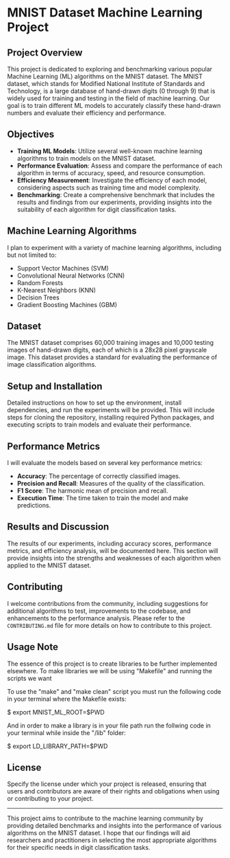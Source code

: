 # MNIST Dataset Machine Learning Project

## Project Overview

This project is dedicated to exploring and benchmarking various popular Machine Learning (ML) algorithms on the MNIST dataset. The MNIST dataset, which stands for Modified National Institute of Standards and Technology, is a large database of hand-drawn digits (0 through 9) that is widely used for training and testing in the field of machine learning. Our goal is to train different ML models to accurately classify these hand-drawn numbers and evaluate their efficiency and performance.

## Objectives

- **Training ML Models**: Utilize several well-known machine learning algorithms to train models on the MNIST dataset.
- **Performance Evaluation**: Assess and compare the performance of each algorithm in terms of accuracy, speed, and resource consumption.
- **Efficiency Measurement**: Investigate the efficiency of each model, considering aspects such as training time and model complexity.
- **Benchmarking**: Create a comprehensive benchmark that includes the results and findings from our experiments, providing insights into the suitability of each algorithm for digit classification tasks.

## Machine Learning Algorithms

I plan to experiment with a variety of machine learning algorithms, including but not limited to:

- Support Vector Machines (SVM)
- Convolutional Neural Networks (CNN)
- Random Forests
- K-Nearest Neighbors (KNN)
- Decision Trees
- Gradient Boosting Machines (GBM)

## Dataset

The MNIST dataset comprises 60,000 training images and 10,000 testing images of hand-drawn digits, each of which is a 28x28 pixel grayscale image. This dataset provides a standard for evaluating the performance of image classification algorithms.

## Setup and Installation

Detailed instructions on how to set up the environment, install dependencies, and run the experiments will be provided. This will include steps for cloning the repository, installing required Python packages, and executing scripts to train models and evaluate their performance.

## Performance Metrics

I will evaluate the models based on several key performance metrics:

- **Accuracy**: The percentage of correctly classified images.
- **Precision and Recall**: Measures of the quality of the classification.
- **F1 Score**: The harmonic mean of precision and recall.
- **Execution Time**: The time taken to train the model and make predictions.

## Results and Discussion

The results of our experiments, including accuracy scores, performance metrics, and efficiency analysis, will be documented here. This section will provide insights into the strengths and weaknesses of each algorithm when applied to the MNIST dataset.

## Contributing

I welcome contributions from the community, including suggestions for additional algorithms to test, improvements to the codebase, and enhancements to the performance analysis. Please refer to the `CONTRIBUTING.md` file for more details on how to contribute to this project.

## Usage Note

The essence of this project is to create libraries to be further implemented elsewhere. To make libraries we will be using "Makefile" and running the scripts we want

To use the "make" and "make clean" script you must run the following code in your terminal where the Makefile exists:

$ export MNIST_ML_ROOT=$PWD  

And in order to make a library is in your file path run the follwing code in your terminal while inside the "/lib" folder:

$ export LD_LIBRARY_PATH=$PWD

## License

Specify the license under which your project is released, ensuring that users and contributors are aware of their rights and obligations when using or contributing to your project.

---

This project aims to contribute to the machine learning community by providing detailed benchmarks and insights into the performance of various algorithms on the MNIST dataset. I hope that our findings will aid researchers and practitioners in selecting the most appropriate algorithms for their specific needs in digit classification tasks.
